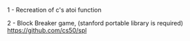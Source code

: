 1 - Recreation of c's atoi function

2 - Block Breaker game, (stanford portable library is required) https://github.com/cs50/spl
